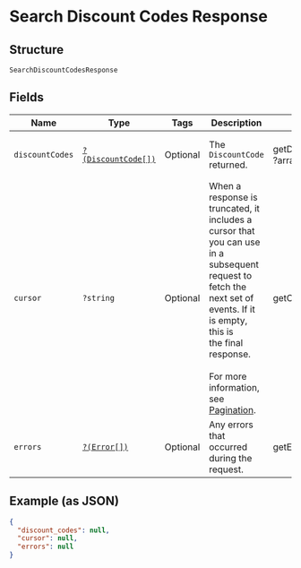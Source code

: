 
# Search Discount Codes Response

## Structure

`SearchDiscountCodesResponse`

## Fields

| Name | Type | Tags | Description | Getter | Setter |
|  --- | --- | --- | --- | --- | --- |
| `discountCodes` | [`?(DiscountCode[])`](../../doc/models/discount-code.md) | Optional | The `DiscountCode` returned. | getDiscountCodes(): ?array | setDiscountCodes(?array discountCodes): void |
| `cursor` | `?string` | Optional | When a response is truncated, it includes a cursor that you can use in a<br>subsequent request to fetch the next set of events. If it is empty, this is<br>the final response.<br><br>For more information, see [Pagination](https://developer.squareup.com/docs/working-with-apis/pagination). | getCursor(): ?string | setCursor(?string cursor): void |
| `errors` | [`?(Error[])`](../../doc/models/error.md) | Optional | Any errors that occurred during the request. | getErrors(): ?array | setErrors(?array errors): void |

## Example (as JSON)

```json
{
  "discount_codes": null,
  "cursor": null,
  "errors": null
}
```

